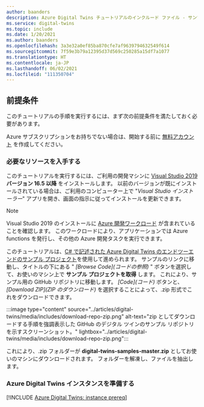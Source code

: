 ```yaml
---
author: baanders
description: Azure Digital Twins チュートリアルのインクルード ファイル - サンプル プロジェクトの前提条件
ms.service: digital-twins
ms.topic: include
ms.date: 1/20/2021
ms.author: baanders
ms.openlocfilehash: 3a3e32a0ef85ba870cfe7af9639794632549f614
ms.sourcegitcommit: 7f59e3b79a12395d37d569c250285a15df7a1077
ms.translationtype: HT
ms.contentlocale: ja-JP
ms.lasthandoff: 06/02/2021
ms.locfileid: "111350704"
---
```

## <a name="prerequisites"></a>前提条件

このチュートリアルの手順を実行するには、まず次の前提条件を満たしておく必要があります。 

Azure サブスクリプションをお持ちでない場合は、開始する前に [無料アカウント](https://azure.microsoft.com/free/?WT.mc_id=A261C142F) を作成してください。

### <a name="get-required-resources"></a>必要なリソースを入手する

このチュートリアルを実行するには、ご利用の開発マシンに [Visual Studio 2019](https://visualstudio.microsoft.com/downloads/) **バージョン 16.5 以降** をインストールします。 以前のバージョンが既にインストールされている場合は、ご利用のコンピューター上で "*Visual Studio インストーラー*" アプリを開き、画面の指示に従ってインストールを更新できます。

>[!NOTE]
> Visual Studio 2019 のインストールに [Azure 開発ワークロード](/dotnet/azure/configure-visual-studio) が含まれていることを確認します。 このワークロードにより、アプリケーションでは Azure functions を発行し、その他の Azure 開発タスクを実行できます。

このチュートリアルは、[C# で記述された Azure Digital Twins のエンドツーエンドのサンプル プロジェクト](/samples/azure-samples/digital-twins-samples/digital-twins-samples)を使用して進められます。 サンプルのリンクに移動し、タイトルの下にある " *[Browse Code]\(コードの参照\)* " ボタンを選択して、お使いのマシン上で **サンプル プロジェクトを取得** します。 これにより、サンプル用の GitHub リポジトリに移動します。 *[Code]\(コード\)* ボタンと、 *[Download ZIP]\(ZIP のダウンロード\)* を選択することによって、.zip 形式でこれをダウンロードできます。

:::image type="content" source="../articles/digital-twins/media/includes/download-repo-zip.png" alt-text="zip としてダウンロードする手順を強調表示した GitHub のデジタル ツインのサンプル リポジトリを示すスクリーンショット。" lightbox="../articles/digital-twins/media/includes/download-repo-zip.png":::

これにより、.zip フォルダーが **digital-twins-samples-master.zip** としてお使いのマシンにダウンロードされます。 フォルダーを解凍し、ファイルを抽出します。

### <a name="prepare-an-azure-digital-twins-instance"></a>Azure Digital Twins インスタンスを準備する

[!INCLUDE [Azure Digital Twins: instance prereq](digital-twins-prereq-instance.md)]
